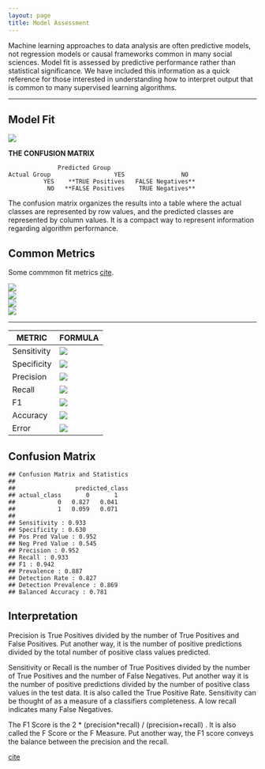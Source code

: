 ```yaml
---
layout: page
title: Model Assessment
---
```



Machine learning approaches to data analysis are often predictive models, not regression models or causal frameworks common in many social sciences. Model fit is assessed by predictive performance rather than statistical significance. We have included this information as a quick reference for those interested in understanding how to interpret output that is common to many supervised learning algorithms. 

--------------------

## Model Fit

![](../assets/images/four-outcomes-of-classifier.png)  


**THE CONFUSION MATRIX**

```
              Predicted Group
Actual Group                  YES                NO   
          YES    **TRUE Positives   FALSE Negatives**
           NO   **FALSE Positives    TRUE Negatives**
```

The confusion matrix organizes the results into a table where the actual classes are represented by row values, and the predicted classes are represented by column values. It is a compact way to represent information regarding algorithm performance. 



## Common Metrics  

Some commmon fit metrics [cite](https://classeval.wordpress.com/introduction/basic-evaluation-measures/). 



![](../assets/images/sensitivity.png)  
![](../assets/images/specificity.png)  
![](../assets/images/precision.png)  
![](../assets/images/false-positive-rate.png)  



--------



| METRIC                 |  FORMULA                     |
|------------------------|------------------------------|
|  Sensitivity           | ![](../assets/images/sens.png)  |
|  Specificity           | ![](../assets/images/spec.png)  |
|  Precision             | ![](../assets/images/prec.png)  |
|  Recall                | ![](../assets/images/sens.png)  |
|  F1                    | ![](../assets/images/f1.png)  |
|  Accuracy              | ![](../assets/images/acc.png)   |
|  Error                 | ![](../assets/images/err.png)   |



## Confusion Matrix

```
## Confusion Matrix and Statistics
##
##                 predicted_class
## actual_class       0       1
##            0   0.827   0.041
##            1   0.059   0.071
##
## Sensitivity : 0.933
## Specificity : 0.630
## Pos Pred Value : 0.952
## Neg Pred Value : 0.545
## Precision : 0.952
## Recall : 0.933
## F1 : 0.942
## Prevalence : 0.887
## Detection Rate : 0.827
## Detection Prevalence : 0.869
## Balanced Accuracy : 0.781
```




## Interpretation


Precision is True Positives divided by the number of True Positives and False Positives. Put another way, it is the number of positive predictions divided by the total number of positive class values predicted.

Sensitivity or Recall is the number of True Positives divided by the number of True Positives and the number of False Negatives. Put another way it is the number of positive predictions divided by the number of positive class values in the test data. It is also called the True Positive Rate. Sensitivity can be thought of as a measure of a classifiers completeness. A low recall indicates many False Negatives.

The F1 Score is the 2 * (precision*recall) / (precision+recall) . It is also called the F Score or the F Measure. Put another way, the F1 score conveys the balance between the precision and the recall.

[cite](https://machinelearningmastery.com/classification-accuracy-is-not-enough-more-performance-measures-you-can-use/)





